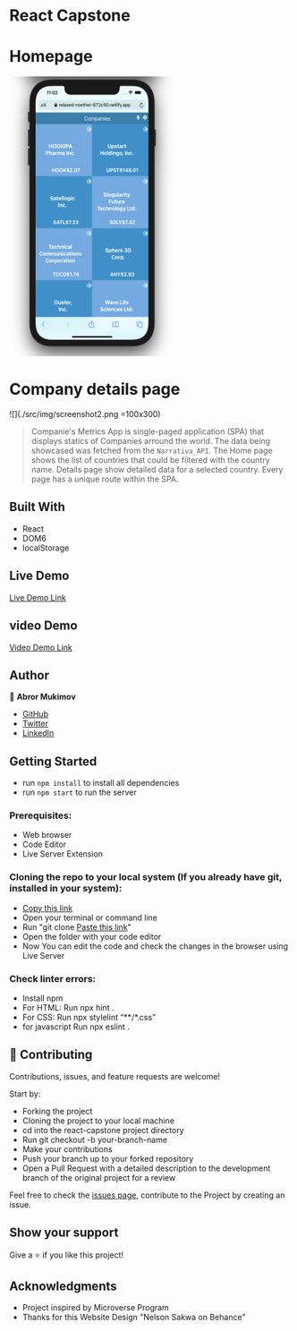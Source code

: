 #  React Capstone

[](https://img.shields.io/badge/Microverse-blueviolet)

# Homepage

<img src="./src/img/ssh1.png" data-canonical-src="./src/img/ssh1.png" width="300" height="500" />

# Company details page

![](./src/img/screenshot2.png =100x300)

> Companie's Metrics App is single-paged application (SPA) that displays statics of Companies arround the world. The data being showcased was fetched from the `Narrativa_API`. The Home page shows the list of countries that could be filtered with the country name. Details page show detailed data for a selected country. Every page has a unique route within the SPA.

## Built With

- React
- DOM6
- localStorage
## Live Demo

[Live Demo Link](https://relaxed-noether-872c40.netlify.app)

## video Demo

[Video Demo Link]()

## Author

👤 **Abror Mukimov**

- [GitHub](https://github.com/abrormukimov)
- [Twitter](https://twitter.com/abrormukimov)
- [LinkedIn](https://www.linkedin.com/in/abror-mukimov/)

## Getting Started
- run `npm install` to install all dependencies
- run `npm start` to run the server

### Prerequisites:

- Web browser
- Code Editor
- Live Server Extension

### Cloning the repo to your local system (If you already have git, installed in your system):

- [Copy this link](git@github.com:abrormukimov/react-capstone.git)
- Open your terminal or command line
- Run "git clone [Paste this link](git@github.com:abrormukimov/react-capstone.git)"
- Open the folder with your code editor
- Now You can edit the code and check the changes in the browser using Live Server

### Check linter errors:

- Install npm
- For HTML: Run npx hint .
- For CSS: Run npx stylelint “**/*.css”
- for javascript Run npx eslint .

## 🤝 Contributing

Contributions, issues, and feature requests are welcome!

Start by:

- Forking the project
- Cloning the project to your local machine
- cd into the react-capstone project directory
- Run git checkout -b your-branch-name
- Make your contributions
- Push your branch up to your forked repository
- Open a Pull Request with a detailed description to the development branch of the original project for a review

Feel free to check the [issues page](https://github.com/abrormukimov/react-capstone/issues), contribute to the Project by creating an issue.


## Show your support

Give a ⭐️ if you like this project!

## Acknowledgments
- Project inspired by Microverse Program
- Thanks for this Website Design "Nelson Sakwa on Behance"
